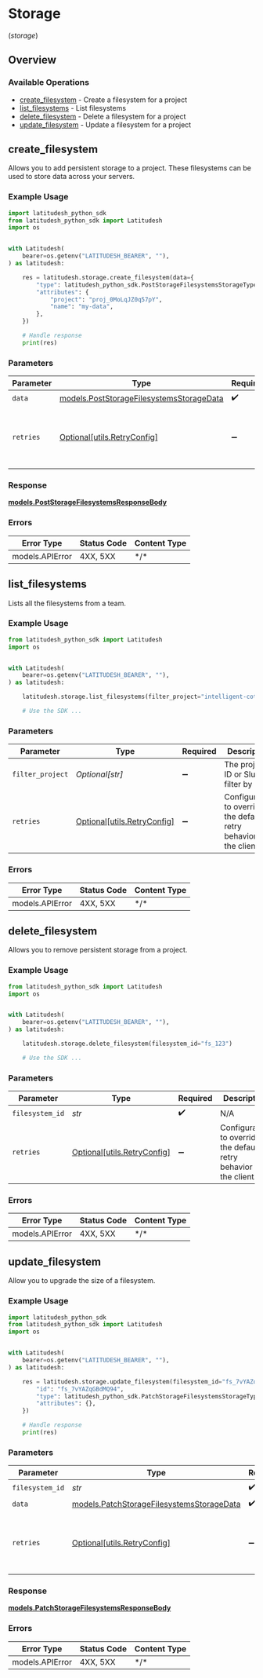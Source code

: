 # Storage
(*storage*)

## Overview

### Available Operations

* [create_filesystem](#create_filesystem) - Create a filesystem for a project
* [list_filesystems](#list_filesystems) - List filesystems
* [delete_filesystem](#delete_filesystem) - Delete a filesystem for a project
* [update_filesystem](#update_filesystem) - Update a filesystem for a project

## create_filesystem

Allows you to add persistent storage to a project. These filesystems can be used to store data across your servers.

### Example Usage

```python
import latitudesh_python_sdk
from latitudesh_python_sdk import Latitudesh
import os


with Latitudesh(
    bearer=os.getenv("LATITUDESH_BEARER", ""),
) as latitudesh:

    res = latitudesh.storage.create_filesystem(data={
        "type": latitudesh_python_sdk.PostStorageFilesystemsStorageType.FILESYSTEMS,
        "attributes": {
            "project": "proj_0MoLqJZ0q57pY",
            "name": "my-data",
        },
    })

    # Handle response
    print(res)

```

### Parameters

| Parameter                                                                                     | Type                                                                                          | Required                                                                                      | Description                                                                                   |
| --------------------------------------------------------------------------------------------- | --------------------------------------------------------------------------------------------- | --------------------------------------------------------------------------------------------- | --------------------------------------------------------------------------------------------- |
| `data`                                                                                        | [models.PostStorageFilesystemsStorageData](../../models/poststoragefilesystemsstoragedata.md) | :heavy_check_mark:                                                                            | N/A                                                                                           |
| `retries`                                                                                     | [Optional[utils.RetryConfig]](../../models/utils/retryconfig.md)                              | :heavy_minus_sign:                                                                            | Configuration to override the default retry behavior of the client.                           |

### Response

**[models.PostStorageFilesystemsResponseBody](../../models/poststoragefilesystemsresponsebody.md)**

### Errors

| Error Type      | Status Code     | Content Type    |
| --------------- | --------------- | --------------- |
| models.APIError | 4XX, 5XX        | \*/\*           |

## list_filesystems

Lists all the filesystems from a team.

### Example Usage

```python
from latitudesh_python_sdk import Latitudesh
import os


with Latitudesh(
    bearer=os.getenv("LATITUDESH_BEARER", ""),
) as latitudesh:

    latitudesh.storage.list_filesystems(filter_project="intelligent-cotton-bench")

    # Use the SDK ...

```

### Parameters

| Parameter                                                           | Type                                                                | Required                                                            | Description                                                         |
| ------------------------------------------------------------------- | ------------------------------------------------------------------- | ------------------------------------------------------------------- | ------------------------------------------------------------------- |
| `filter_project`                                                    | *Optional[str]*                                                     | :heavy_minus_sign:                                                  | The project ID or Slug to filter by                                 |
| `retries`                                                           | [Optional[utils.RetryConfig]](../../models/utils/retryconfig.md)    | :heavy_minus_sign:                                                  | Configuration to override the default retry behavior of the client. |

### Errors

| Error Type      | Status Code     | Content Type    |
| --------------- | --------------- | --------------- |
| models.APIError | 4XX, 5XX        | \*/\*           |

## delete_filesystem

Allows you to remove persistent storage from a project.

### Example Usage

```python
from latitudesh_python_sdk import Latitudesh
import os


with Latitudesh(
    bearer=os.getenv("LATITUDESH_BEARER", ""),
) as latitudesh:

    latitudesh.storage.delete_filesystem(filesystem_id="fs_123")

    # Use the SDK ...

```

### Parameters

| Parameter                                                           | Type                                                                | Required                                                            | Description                                                         |
| ------------------------------------------------------------------- | ------------------------------------------------------------------- | ------------------------------------------------------------------- | ------------------------------------------------------------------- |
| `filesystem_id`                                                     | *str*                                                               | :heavy_check_mark:                                                  | N/A                                                                 |
| `retries`                                                           | [Optional[utils.RetryConfig]](../../models/utils/retryconfig.md)    | :heavy_minus_sign:                                                  | Configuration to override the default retry behavior of the client. |

### Errors

| Error Type      | Status Code     | Content Type    |
| --------------- | --------------- | --------------- |
| models.APIError | 4XX, 5XX        | \*/\*           |

## update_filesystem

Allow you to upgrade the size of a filesystem.

### Example Usage

```python
import latitudesh_python_sdk
from latitudesh_python_sdk import Latitudesh
import os


with Latitudesh(
    bearer=os.getenv("LATITUDESH_BEARER", ""),
) as latitudesh:

    res = latitudesh.storage.update_filesystem(filesystem_id="fs_7vYAZqGBdMQ94", data={
        "id": "fs_7vYAZqGBdMQ94",
        "type": latitudesh_python_sdk.PatchStorageFilesystemsStorageType.FILESYSTEMS,
        "attributes": {},
    })

    # Handle response
    print(res)

```

### Parameters

| Parameter                                                                                       | Type                                                                                            | Required                                                                                        | Description                                                                                     |
| ----------------------------------------------------------------------------------------------- | ----------------------------------------------------------------------------------------------- | ----------------------------------------------------------------------------------------------- | ----------------------------------------------------------------------------------------------- |
| `filesystem_id`                                                                                 | *str*                                                                                           | :heavy_check_mark:                                                                              | N/A                                                                                             |
| `data`                                                                                          | [models.PatchStorageFilesystemsStorageData](../../models/patchstoragefilesystemsstoragedata.md) | :heavy_check_mark:                                                                              | N/A                                                                                             |
| `retries`                                                                                       | [Optional[utils.RetryConfig]](../../models/utils/retryconfig.md)                                | :heavy_minus_sign:                                                                              | Configuration to override the default retry behavior of the client.                             |

### Response

**[models.PatchStorageFilesystemsResponseBody](../../models/patchstoragefilesystemsresponsebody.md)**

### Errors

| Error Type      | Status Code     | Content Type    |
| --------------- | --------------- | --------------- |
| models.APIError | 4XX, 5XX        | \*/\*           |